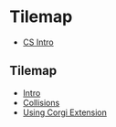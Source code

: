 # Tilemap

* [CS Intro](/courses/csintro)

## Tilemap

* [Intro](/courses/csintro1/tilemap/intro)
* [Collisions](/courses/csintro1/tilemap/collisions)
* [Using Corgi Extension](/courses/csintro1/tilemap/extensions)